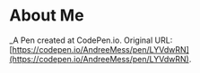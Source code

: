 # About Me
 _A Pen created at CodePen.io. Original URL: [https://codepen.io/AndreeMess/pen/LYVdwRN](https://codepen.io/AndreeMess/pen/LYVdwRN).

 